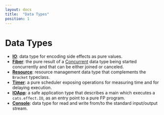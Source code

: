 ```yaml
---
layout: docs
title:  "Data Types"
position: 1
---
```


# Data Types

- **[IO](./io.html)**: data type for encoding side effects as pure values.
- **[Fiber](./fiber.html)**: the pure result of a [Concurrent](../typeclasses/concurrent.html) data type being started concurrently and that can be either joined or canceled.
- **[Resource](./resource.html)**: resource management data type that complements the `Bracket` typeclass.
- **[Timer](./timer.html)**: a pure scheduler exposing operations for measuring time and for delaying execution.
- **[IOApp](./ioapp.html)**: a safe application type that describes a main which executes a `cats.effect.IO`, as an entry point to a pure FP program.
- **[Console](./console.html)**: data type for read and write from/to the standard input/output stream.
